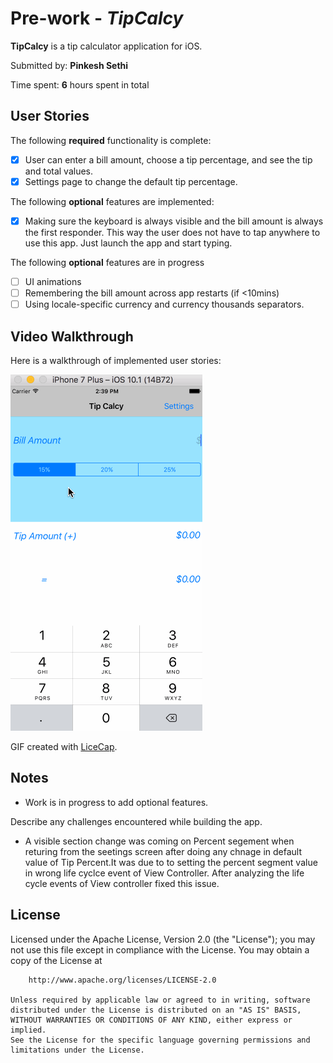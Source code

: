 # Pre-work - *TipCalcy*

**TipCalcy** is a tip calculator application for iOS.

Submitted by: **Pinkesh Sethi**

Time spent: **6** hours spent in total

## User Stories

The following **required** functionality is complete:

* [x] User can enter a bill amount, choose a tip percentage, and see the tip and total values.
* [x] Settings page to change the default tip percentage.

The following **optional** features are implemented:
* [x] Making sure the keyboard is always visible and the bill amount is always the first responder. This way the user does not have to tap anywhere to use this app. Just launch the app and start typing.

The following **optional** features are in progress
* [ ] UI animations
* [ ] Remembering the bill amount across app restarts (if <10mins)
* [ ] Using locale-specific currency and currency thousands separators.

## Video Walkthrough 

Here is a walkthrough of implemented user stories:

![](gif/TipCalcyDemo.gif)

GIF created with [LiceCap](http://www.cockos.com/licecap/).

## Notes
* Work is in progress to add optional features.

Describe any challenges encountered while building the app.

* A visible section change was coming on Percent segement when returing from the seetings screen after doing any chnage in default value of Tip Percent.It was due to to setting the percent segment value in wrong life cyclce event of View Controller. After analyzing the life cycle events of View controller fixed this issue. 

## License

   Licensed under the Apache License, Version 2.0 (the "License");
    you may not use this file except in compliance with the License.
    You may obtain a copy of the License at

        http://www.apache.org/licenses/LICENSE-2.0

    Unless required by applicable law or agreed to in writing, software
    distributed under the License is distributed on an "AS IS" BASIS,
    WITHOUT WARRANTIES OR CONDITIONS OF ANY KIND, either express or implied.
    See the License for the specific language governing permissions and
    limitations under the License.
